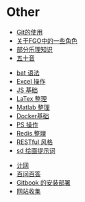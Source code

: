 # Other

* [Git的使用](Git的使用.md)
* [关于FGO中的一些角色](关于FGO中的角色.md)
* [部分乐理知识](一些乐理知识.md)
* [五十音](五十音.md)
<!-- * [一些词汇](思维导图.md) -->
* [bat 语法](bat语法.md)
* [Excel 操作](Excel操作技巧.md)
* [JS 基础](JS基础.md)
* [LaTex 整理](LaTex整理.md)
* [Matlab 整理](Matlab整理.md)
* [Docker基础](Docker基础.md)
* [PS 操作](PS操作.md)
* [Redis 整理](Redis整理.md)
* [RESTful 风格](RESTful风格.md)
* [sd 绘画提示词](sd绘画提示词.md)
<!-- * [Vue 整理](Vue整理.md) -->
* [计网](计算机网络.md)
* [百问百答](百问百答.md)
* [Gitbook 的安装部署](Gitbook的安装部署.md)
* [网站收集](网站收集.md)